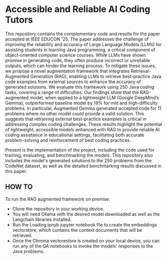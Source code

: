 # Accessible and Reliable AI Coding Tutors
This repository contains the complementary code and results for the paper accepted at IEEE EDUCON '25. The paper addresses the challenge of improving the reliability and accuracy of Large Language Models (LLMs) for assisting students in learning Java programming, a critical component of object-oriented computer science courses. While LLMs have shown promise in generating code, they often produce incorrect or unreliable outputs, which can hinder the learning process. To mitigate these issues, we propose a novel augmentation framework that integrates Retrieval-Augmented Generation (RAG), enabling LLMs to retrieve best-practice Java code examples from external sources to enhance the accuracy of generated solutions. We evaluate this framework using 250 Java coding tasks, covering a range of difficulties. Our findings show that the RAG-augmented model, when applied to a lightweight LLM (Google DeepMind’s Gemma), outperformed baseline model by 19\% for mid and high-difficulty problems. In particular, Augmented Gemma generated accepted code for 11 problems where no other model could provide a valid solution. This suggests that retrieving external best-practice examples is critical in addressing complex coding challenges. These results highlight the potential of lightweight, accessible models enhanced with RAG to provide reliable AI coding assistance in educational settings, facilitating both accurate problem-solving and reinforcement of best coding practices.

Present is the implementation of the project, including the code used for training, evaluating, and benchmarking the models. This repository also includes the model's generated solutions to the 250 problems from the CodeNet dataset, as well as the detailed benchmarking results discussed in this paper. 
 
## HOW TO
To run the RAG augmented framework on premise:
- Clone the repository in your working device.
- You will need Ollama with the desired model downloaded as well as the Langchain libraries installed. 
- Run the Loading.ipnyb jupyter notebook file to create the embeddings vectorstore, which contains the context documents that will be retrieved.
- Once the Chroma vectorestore is created on your local device, you can run any of the QA notebooks to invoke the models' responses to the Java problems.
